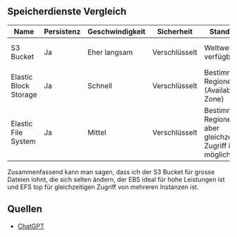 
## Speicherdienste Vergleich

| Name                  | Persistenz | Geschwindigkeit | Sicherheit    | Standorte                                                   | Use-case                                       | Andwendungsbeispiel              |
| --------------------- | ---------- | --------------- | ------------- | ----------------------------------------------------------- | ---------------------------------------------- | -------------------------------- |
| S3 Bucket             | Ja         | Eher langsam    | Verschlüsselt | Weltweit verfügbar                                          | Objektspeicherung von unveränderten Daten      | Bilder oder Videos               |
| Elastic Block Storage | Ja         | Schnell         | Verschlüsselt | Bestimmte Regionen (Availability Zone)                      | Blockspeicherung, Datenbanken, Betriebssysteme | Datenbankhosting                 |
| Elastic File System   | Ja         | Mittel          | Verschlüsselt | Bestimmte Regionen aber gleichzeitiger Zugriff ist möglich. | Netzwerkdateisystem für EC2 Instanzen          | Teilen von Konfigurationsdateien |

Zusammenfassend kann man sagen, dass ich der S3 Bucket für grosse Dateien lohnt, die sich selten ändern, der EBS ideal für hohe Leistungen ist und EFS top für gleichzeitigen Zugriff von mehreren Instanzen ist. 

## Quellen 
- [ChatGPT](https://chatgpt.com/share/66ffd016-b710-8010-be54-3cd123da895d) 